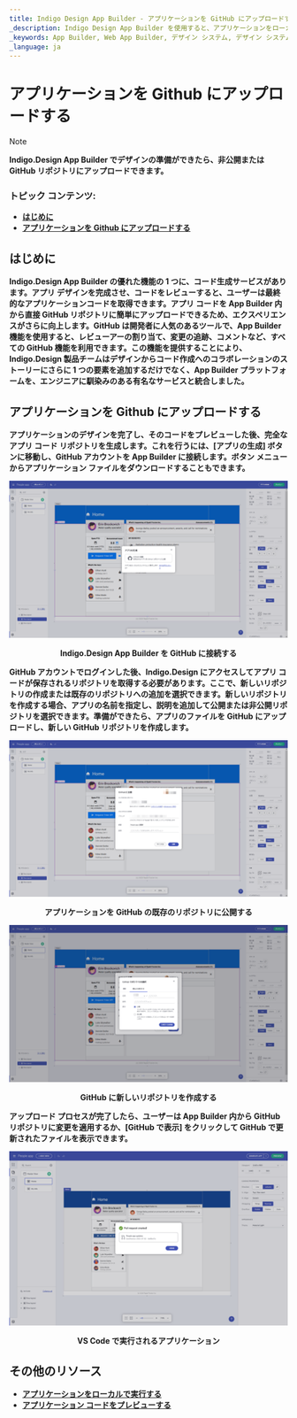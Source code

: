 ```yaml
---
title: Indigo Design App Builder - アプリケーションを GitHub にアップロードする
_description: Indigo Design App Builder を使用すると、アプリケーションをローカルにダウンロードするか、GitHub リポジトリにアップロードするかを選択できます。
_keywords: App Builder, Web App Builder, デザイン システム, デザイン システム UX, UI キット, Sketch, Ignite UI for Angular, Sketch to Angular, Angular, Angular デザイン システム, Sketch からコードをエクスポート, Angular 用のデザイン キット, Sketch UI キット, GitHub
_language: ja
---
```

# アプリケーションを Github にアップロードする

> [!NOTE]
><b>Indigo.Design App Builder でデザインの準備ができたら、非公開または GitHub リポジトリにアップロードできます。 


### トピック コンテンツ:
* <a href="#intro">はじめに</a>
* <a href="#uploading-an-application-to-github">アプリケーションを Github にアップロードする</a>

## はじめに
Indigo.Design App Builder の優れた機能の 1 つに、コード生成サービスがあります。アプリ デザインを完成させ、コードをレビューすると、ユーザーは最終的なアプリケーションコードを取得できます。アプリ コードを App Builder 内から直接 GitHub リポジトリに簡単にアップロードできるため、エクスペリエンスがさらに向上します。GitHub は開発者に人気のあるツールで、App Builder 機能を使用すると、レビューアーの割り当て、変更の追跡、コメントなど、すべての GitHub 機能を利用できます。この機能を提供することにより、Indigo.Design 製品チームはデザインからコード作成へのコラボレーションのストーリーにさらに 1 つの要素を追加するだけでなく、App Builder プラットフォームを、エンジニアに馴染みのある有名なサービスと統合しました。 

## アプリケーションを Github にアップロードする
アプリケーションのデザインを完了し、そのコードをプレビューした後、完全なアプリ コード リポジトリを生成します。これを行うには、[アプリの生成] ボタンに移動し、GitHub アカウントを App Builder に接続します。ボタン メニューからアプリケーション ファイルをダウンロードすることもできます。


<img class="responsive-img" src="../../images/connect-to-github.png" srcset="../../images/connect-to-github-@2x.png 2x" />
<p style="text-align:center;">Indigo.Design App Builder を GitHub に接続する</p>

GitHub アカウントでログインした後、Indigo.Design にアクセスしてアプリ コードが保存されるリポジトリを取得する必要があります。ここで、新しいリポジトリの作成または既存のリポジトリへの追加を選択できます。新しいリポジトリを作成する場合、アプリの名前を指定し、説明を追加して公開または非公開リポジトリを選択できます。準備ができたら、アプリのファイルを GitHub にアップロードし、新しい GitHub リポジトリを作成します。

<img class="responsive-img" src="../../images/pick-repository-publish-to-github.png" srcset="../../images/pick-repository-publish-to-github-@2x.png 2x" />
<p style="text-align:center;">アプリケーションを GitHub の既存のリポジトリに公開する</p>

<img class="responsive-img" src="../../images/create-new-repo-publish-to-github.png" srcset="../../images/create-new-repo-publish-to-github-@2x.png 2x" />
<p style="text-align:center;">GitHub に新しいリポジトリを作成する</p>

アップロード プロセスが完了したら、ユーザーは App Builder 内から GitHub リポジトリに変更を適用するか、[GitHub で表示] をクリックして GitHub で更新されたファイルを表示できます。

<img class="responsive-img" src="../../images/view-application-publish-to-github.png" srcset="../../images/view-application-publish-to-github-@2x.png 2x" />
<p style="text-align:center;">VS Code で実行されるアプリケーション</p>

## その他のリソース

<div class="divider--half"></div>

* [アプリケーションをローカルで実行する](run-application-locally.md)
* [アプリケーション コードをプレビューする](../../appbuilder/preview-code.md)
